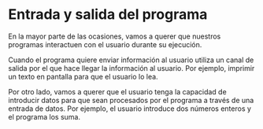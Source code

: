 # Entrada y salida del programa

En la mayor parte de las ocasiones, vamos a querer que nuestros programas interactuen con el usuario durante su ejecución.​

Cuando el programa quiere enviar información al usuario utiliza un canal de salida por el que hace llegar la información al usuario. Por ejemplo, imprimir un texto en pantalla para que el usuario lo lea.​

Por otro lado, vamos a querer que el usuario tenga la capacidad de introducir datos para que sean procesados por el programa a través de una entrada de datos. Por ejemplo, el  usuario introduce dos números enteros y el programa los suma.​
